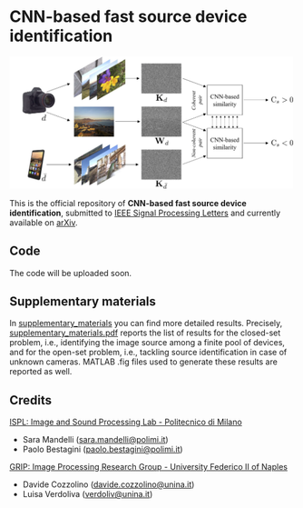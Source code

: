 # CNN-based fast source device identification
<img src="assets/cnn_training.png" width="500">

This is the official repository of **CNN-based fast source device identification**,
submitted to [IEEE Signal Processing Letters](https://ieeexplore.ieee.org/xpl/RecentIssue.jsp?punumber=97) and currently available on [arXiv](https://arxiv.org/pdf/2001.11847.pdf).


## Code
The code will be uploaded soon.


## Supplementary materials
In [supplementary_materials](supplementary_materials) you can find more detailed results. Precisely, [supplementary_materials.pdf](supplementary_materials/supplementary_materials.pdf) reports the list of results for the closed-set problem, i.e., identifying the image source among a finite pool of devices, and for the open-set problem, i.e., tackling source identification in case of unknown cameras. MATLAB .fig files used to generate these results are reported as well.

## Credits
[ISPL: Image and Sound Processing Lab - Politecnico di Milano](http://ispl.deib.polimi.it/)
- Sara Mandelli (sara.mandelli@polimi.it)
- Paolo Bestagini (paolo.bestagini@polimi.it) 

[GRIP: Image Processing Research Group - University Federico II of Naples](http://www.grip.unina.it/)
- Davide Cozzolino (davide.cozzolino@unina.it)
- Luisa Verdoliva (verdoliv@unina.it)

